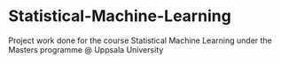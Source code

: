# Statistical-Machine-Learning
Project work done for the course Statistical Machine Learning under the Masters programme @ Uppsala University
